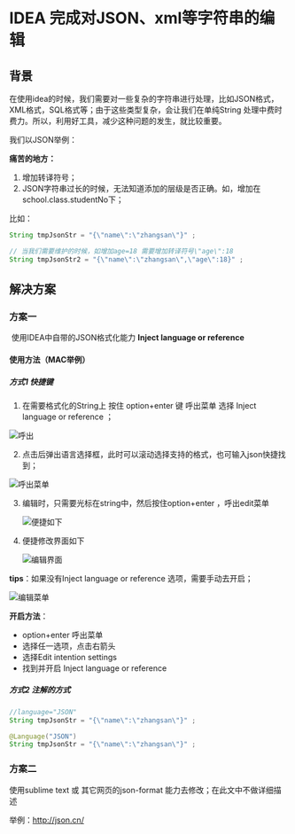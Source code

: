 # IDEA 完成对JSON、xml等字符串的编辑



## 背景

在使用idea的时候，我们需要对一些复杂的字符串进行处理，比如JSON格式，XML格式，SQL格式等；由于这些类型复杂，会让我们在单纯String 处理中费时费力。所以，利用好工具，减少这种问题的发生，就比较重要。

我们以JSON举例：

**痛苦的地方：**

1. 增加转译符号；
2. JSON字符串过长的时候，无法知道添加的层级是否正确。如，增加在school.class.studentNo下；

比如：

```java
String tmpJsonStr = "{\"name\":\"zhangsan\"}" ;

// 当我们需要维护的时候，如增加age=18 需要增加转译符号\"age\":18
String tmpJsonStr2 = "{\"name\":\"zhangsan\",\"age\":18}" ;
```



## 解决方案

### 方案一

​	使用IDEA中自带的JSON格式化能力 **Inject language or reference**

#### 使用方法（MAC举例）

##### 方式1 快捷键

1. 在需要格式化的String上 按住 option+enter 键 呼出菜单 选择 Inject language or reference ；

![呼出](https://cdn.jsdelivr.net/gh/yangbao93/pic@main/Documents/1611111872583-1611111872521.png)

2. 点击后弹出语言选择框，此时可以滚动选择支持的格式，也可输入json快捷找到；

![呼出菜单](https://cdn.jsdelivr.net/gh/yangbao93/pic@main/Documents/1611112243463-1611112243461.png)

3. 编辑时，只需要光标在string中，然后按住option+enter ，呼出edit菜单

   ![便捷如下](https://cdn.jsdelivr.net/gh/yangbao93/pic@main/Documents/1611112592320-1611112592316.png)

4. 便捷修改界面如下

   ![编辑界面](https://cdn.jsdelivr.net/gh/yangbao93/pic@main/Documents/1611112639684-1611112639678.png)

**tips**：如果没有Inject language or reference 选项，需要手动去开启；

<img src="https://cdn.jsdelivr.net/gh/yangbao93/pic@main/Documents/1611112765161-1611112765157.png" alt="编辑菜单" style="zoom:100%;" />

**开启方法**：

- option+enter 呼出菜单 
- 选择任一选项，点击右箭头
- 选择Edit intention settings
- 找到并开启 Inject language or reference



##### 方式2  注解的方式

```java
//language="JSON"
String tmpJsonStr = "{\"name\":\"zhangsan\"}" ;

@Language("JSON")
String tmpJsonStr = "{\"name\":\"zhangsan\"}" ;
```



### 方案二

使用sublime text 或 其它网页的json-format 能力去修改；在此文中不做详细描述

举例：http://json.cn/

### 